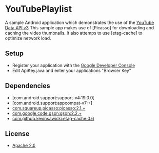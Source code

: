 YouTubePlaylist
===============

A sample Android application which demonstrates the use of the [YouTube Data API v3](https://developers.google.com/youtube/v3/)
This sample app makes use of [Picasso] for downloading and caching the video thumbnails.
It also attemps to use [etag-cache] to optimize network load.

## Setup
  
  * Register your application with the [Google Developer Console](https://developers.google.com/youtube/registering_an_application)
  * Edit ApiKey.java and enter your applications "Browser Key"
  
## Dependencies

  * [com.android.support:support-v4:19.0.0]
  * [com.android.support:appcompat-v7:+]
  * [com.squareup.picasso:picasso:2.1.+](https://github.com/square/picasso)
  * [com.google.code.gson:gson:2.2.+](https://code.google.com/p/google-gson)
  * [com.github.kevinsawicki:etag-cache:0.6](https://github.com/kevinsawicki/etag-cache)
  
## License

  * [Apache 2.0](http://www.apache.org/licenses/LICENSE-2.0.html)
  
